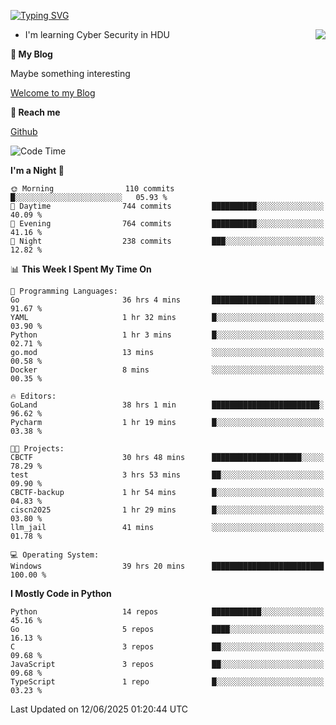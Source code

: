 [![Typing SVG](https://readme-typing-svg.herokuapp.com?font=Fira+Code&pause=1000&random=false&width=450&height=60&lines=Hello+%F0%9F%91%8B%F0%9F%8F%BB;I'm+JBNRZ)](https://git.io/typing-svg)

<a href="#">
  <img align="right" src="https://github-readme-stats.vercel.app/api?username=JBNRZ&show_icons=true&bg_color=15,f2f7fd,E0EAFC" />
</a>

- I'm learning Cyber Security in HDU

 **🌱 My Blog**

Maybe something interesting

[Welcome to my Blog](https://jbnrz.com.cn/)

 **💬 Reach me** 

[Github](https://github.com/JBNRZ)


<!--START_SECTION:waka-->
![Code Time](http://img.shields.io/badge/Code%20Time-1%2C261%20hrs%2039%20mins-blue)

**I'm a Night 🦉** 

```text
🌞 Morning                110 commits         █░░░░░░░░░░░░░░░░░░░░░░░░   05.93 % 
🌆 Daytime                744 commits         ██████████░░░░░░░░░░░░░░░   40.09 % 
🌃 Evening                764 commits         ██████████░░░░░░░░░░░░░░░   41.16 % 
🌙 Night                  238 commits         ███░░░░░░░░░░░░░░░░░░░░░░   12.82 % 
```


📊 **This Week I Spent My Time On** 

```text
💬 Programming Languages: 
Go                       36 hrs 4 mins       ███████████████████████░░   91.67 % 
YAML                     1 hr 32 mins        █░░░░░░░░░░░░░░░░░░░░░░░░   03.90 % 
Python                   1 hr 3 mins         █░░░░░░░░░░░░░░░░░░░░░░░░   02.71 % 
go.mod                   13 mins             ░░░░░░░░░░░░░░░░░░░░░░░░░   00.58 % 
Docker                   8 mins              ░░░░░░░░░░░░░░░░░░░░░░░░░   00.35 % 

🔥 Editors: 
GoLand                   38 hrs 1 min        ████████████████████████░   96.62 % 
Pycharm                  1 hr 19 mins        █░░░░░░░░░░░░░░░░░░░░░░░░   03.38 % 

🐱‍💻 Projects: 
CBCTF                    30 hrs 48 mins      ████████████████████░░░░░   78.29 % 
test                     3 hrs 53 mins       ██░░░░░░░░░░░░░░░░░░░░░░░   09.90 % 
CBCTF-backup             1 hr 54 mins        █░░░░░░░░░░░░░░░░░░░░░░░░   04.83 % 
ciscn2025                1 hr 29 mins        █░░░░░░░░░░░░░░░░░░░░░░░░   03.80 % 
llm_jail                 41 mins             ░░░░░░░░░░░░░░░░░░░░░░░░░   01.78 % 

💻 Operating System: 
Windows                  39 hrs 20 mins      █████████████████████████   100.00 % 
```

**I Mostly Code in Python** 

```text
Python                   14 repos            ███████████░░░░░░░░░░░░░░   45.16 % 
Go                       5 repos             ████░░░░░░░░░░░░░░░░░░░░░   16.13 % 
C                        3 repos             ██░░░░░░░░░░░░░░░░░░░░░░░   09.68 % 
JavaScript               3 repos             ██░░░░░░░░░░░░░░░░░░░░░░░   09.68 % 
TypeScript               1 repo              █░░░░░░░░░░░░░░░░░░░░░░░░   03.23 % 
```




 Last Updated on 12/06/2025 01:20:44 UTC
<!--END_SECTION:waka-->

